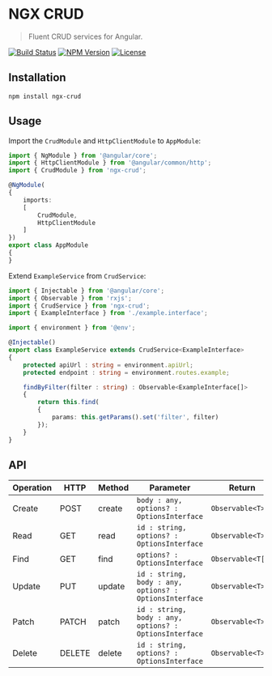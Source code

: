 NGX CRUD
========

> Fluent CRUD services for Angular.

[![Build Status](https://img.shields.io/travis/redaxmedia/ngx-crud.svg)](https://travis-ci.org/redaxmedia/ngx-crud)
[![NPM Version](https://img.shields.io/npm/v/ngx-crud.svg)](https://npmjs.com/package/ngx-crud)
[![License](https://img.shields.io/npm/l/ngx-crud.svg)](https://npmjs.com/package/ngx-crud)


Installation
------------

```
npm install ngx-crud
```


Usage
-----

Import the `CrudModule` and `HttpClientModule` to `AppModule`:

```typescript
import { NgModule } from '@angular/core';
import { HttpClientModule } from '@angular/common/http';
import { CrudModule } from 'ngx-crud';

@NgModule(
{
	imports:
	[
		CrudModule,
		HttpClientModule
	]
})
export class AppModule
{
}
```

Extend `ExampleService` from `CrudService`:

```typescript
import { Injectable } from '@angular/core';
import { Observable } from 'rxjs';
import { CrudService } from 'ngx-crud';
import { ExampleInterface } from './example.interface';

import { environment } from '@env';

@Injectable()
export class ExampleService extends CrudService<ExampleInterface>
{
	protected apiUrl : string = environment.apiUrl;
	protected endpoint : string = environment.routes.example;

	findByFilter(filter : string) : Observable<ExampleInterface[]>
	{
		return this.find(
		{
			params: this.getParams().set('filter', filter)
		});
	}
}
```


API
---

| Operation | HTTP   | Method | Parameter                                              | Return            |
|-----------|--------|--------|--------------------------------------------------------|-------------------|
| Create    | POST   | create | `body : any, options? : OptionsInterface`              | `Observable<T>`   |
| Read      | GET    | read   | `id : string, options? : OptionsInterface`             | `Observable<T>`   |
| Find      | GET    | find   | `options? : OptionsInterface`                          | `Observable<T[]>` |
| Update    | PUT    | update | `id : string, body : any, options? : OptionsInterface` | `Observable<T>`   |
| Patch     | PATCH  | patch  | `id : string, body : any, options? : OptionsInterface` | `Observable<T>`   |
| Delete    | DELETE | delete | `id : string, options? : OptionsInterface`             | `Observable<T>`   |
